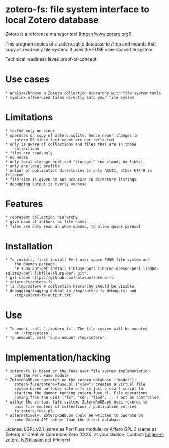 zotero-fs: file system interface to local Zotero database
=========================================================

Zotero is a reference manager tool (https://www.zotero.org/).

This program copies of a zotero.sqlite database to /tmp and mounts 
that copy as read-only file system. It uses the FUSE user-space
file system.

Technical readiness level: proof-of-concept.

Use cases
=========

	* analyze/browse a Zotero collection hierarchy with file system tools
	* symlink often-used files directly into your file system

Limitations
===========

	* tested only on Linux 
	* operates on copy of zotero.sqlite, hence newer changes in 
		zotero DB since last mount are not reflected
	* only is aware of collections and files that are in those
		collections
	* files are read-only 
	* no notes
	* only local storage prefixed "storage:" (no cloud, no links)
	* only one local profile 
	* output of publication directories is only ASCII, other UTF-8 is filtered
	* file size is given as not accurate in directory listings
	* debugging output is overly verbose

Features
========

	* represent collection hierarchy
	* give name of authors as file names
	* files are only read in when opened, to allow quick perusal

Installation
============
	
	* To install, first install Perl user space FUSE file system and 
		the daemon package.
		"# sudo apt-get install libfuse-perl libproc-daemon-perl libdbd-sqlite3-perl libfile-slurp-perl git".
	* git clone https://github.com/hblasum/zotero-fs
	* zotero-fs/zotero-fs
	* ls /tmp/zotero # collection hierarchy should be visible
	* debugging/logging output in /tmp/zotero-fs-debug.txt and 
		/tmp/zotero-fs-output.txt

Use 
===	

	* To mount, call './zotero-fs'. The file system will be mounted 
		at '/tmp/zotero'.
	* To unmount, call 'sudo umount /tmp/zotero'.

Implementation/hacking
======================

	* zotero-fs is based on the fuse user file system implementation
		and the Perl Fuse module
	* ZoteroRoDB.pm operates on the zotero database ("model");
		zotero-fuse/zotero-fuse.pl ("view") creates a virtual file 
		system based on fuse; zotero-fs is just a start script for 
		starting the daemon running zotero-fuse.pl. File operations 
		coming from the user ("ls", "cd", "find", ...) act as controller.
	* within the virtual file system, ZoteroRoDB.pm uses records to 
		pass file content of collections / publication entries 
		to zotero-fuse.pl. 
	* alternatively, ZoteroRoDB.pm could be written to operate on 
		some Zotero API rather than the direct database

License: LGPL v2.1 (same as Perl Fuse module) or Affero GPL 3 
	(same as Zotero) or Creative Commons Zero (CC0), at your choice.
Contact: holger-r-zotero-fs@blasum.net (Holger)
